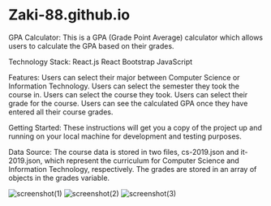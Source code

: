 # Zaki-88.github.io
GPA Calculator:
This is a GPA (Grade Point Average) calculator which allows users to calculate the GPA based on their grades.

Technology Stack:
React.js
React Bootstrap
JavaScript

Features:
Users can select their major between Computer Science or Information Technology.
Users can select the semester they took the course in.
Users can select the course they took.
Users can select their grade for the course.
Users can see the calculated GPA once they have entered all their course grades.

Getting Started:
These instructions will get you a copy of the project up and running on your local machine for development and testing purposes.

Data Source:
The course data is stored in two files, cs-2019.json and it-2019.json, which represent the curriculum for Computer Science and Information Technology, respectively. The grades are stored in an array of objects in the grades variable.

![screenshot(1)](https://user-images.githubusercontent.com/118656809/216596086-a1be5feb-b31d-4ee8-a255-1bc422850d41.jpg)
![screenshot(2)](https://user-images.githubusercontent.com/118656809/216596100-2655de27-f54b-4cc8-840c-6653f6657c10.jpg)
![screenshot(3)](https://user-images.githubusercontent.com/118656809/216596119-fce46767-2e0a-4542-9cd8-42606182e66e.jpg)
